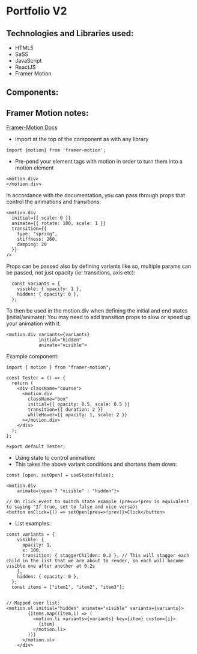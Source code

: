 # Portfolio V2

## Technologies and Libraries used:

- HTML5
- SaSS
- JavaScript
- ReactJS
- Framer Motion

## Components:

## Framer Motion notes:

[Framer-Motion Docs](https://www.framer.com/motion/)

- import at the top of the component as with any library

```
import {motion} from 'framer-motion';
```

- Pre-pend your element tags with motion in order to turn them into a motion element

```
<motion.div>
</motion.div>
```

In accordance with the documentation, you can pass through props that control the animations and transitions:

```
<motion.div
  initial={{ scale: 0 }}
  animate={{ rotate: 180, scale: 1 }}
  transition={{
    type: "spring",
    stiffness: 260,
    damping: 20
  }}
/>
```

Props can be passed also by defining variants like so, multiple params can be passed, not just opacity (ie: transitions, axis etc):

```
  const variants = {
    visible: { opacity: 1 },
    hidden: { opacity: 0 },
  };
```

To then be used in the motion.div when defining the initial and end states (initial/animate):
You may need to add transition props to slow or speed up your animation with it.

```
<motion.div variants={variants}
            initial="hidden"
            animate="visible">
```

Example component:

```
import { motion } from "framer-motion";

const Tester = () => {
  return (
    <div className="course">
      <motion.div
        className="box"
        initial={{ opacity: 0.5, scale: 0.5 }}
        transition={{ duration: 2 }}
        whileHover={{ opacity: 1, scale: 2 }}
      ></motion.div>
    </div>
  );
};

export default Tester;
```

- Using state to control animation:
- This takes the above variant conditions and shortens them down:

```
const [open, setOpen] = useState(false);

<motion.div
    animate={open ? "visible" : "hidden"}>

// On click event to switch state example (prev=>!prev is equivalent to saying "If true, set to false and vice versa):
<button onClick={() => setOpen(prev=>!prev)}>Click</button>
```

- List examples:

```
const variants = {
    visible: {
      opacity: 1,
      x: 100,
      transition: { staggerChilden: 0.2 }, // This will stagger each child in the list that we are about to render, so each will become visible one after another at 0.2s
    },
    hidden: { opacity: 0 },
  };
  const items = ["item1", "item2", "item3"];


// Mapped over list:
<motion.ul initial="hidden" animate="visible" variants={variants}>
        {items.map((item,i) => (
          <motion.li variants={variants} key={item} custom={i}>
            {item}
          </motion.li>
        ))}
      </motion.ul>
    </div>


```
